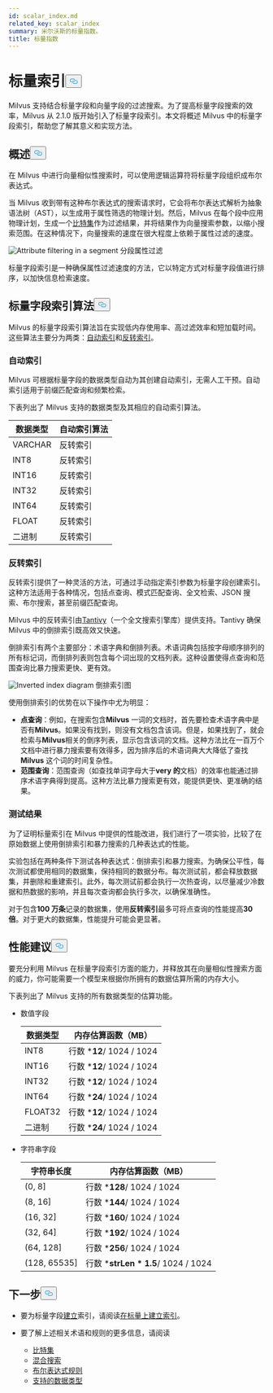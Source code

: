 ```yaml
---
id: scalar_index.md
related_key: scalar_index
summary: 米尔沃斯的标量指数。
title: 标量指数
---
```

<h1 id="Scalar-Index" class="common-anchor-header">标量索引<button data-href="#Scalar-Index" class="anchor-icon" translate="no">
      <svg translate="no"
        aria-hidden="true"
        focusable="false"
        height="20"
        version="1.1"
        viewBox="0 0 16 16"
        width="16"
      >
        <path
          fill="#0092E4"
          fill-rule="evenodd"
          d="M4 9h1v1H4c-1.5 0-3-1.69-3-3.5S2.55 3 4 3h4c1.45 0 3 1.69 3 3.5 0 1.41-.91 2.72-2 3.25V8.59c.58-.45 1-1.27 1-2.09C10 5.22 8.98 4 8 4H4c-.98 0-2 1.22-2 2.5S3 9 4 9zm9-3h-1v1h1c1 0 2 1.22 2 2.5S13.98 12 13 12H9c-.98 0-2-1.22-2-2.5 0-.83.42-1.64 1-2.09V6.25c-1.09.53-2 1.84-2 3.25C6 11.31 7.55 13 9 13h4c1.45 0 3-1.69 3-3.5S14.5 6 13 6z"
        ></path>
      </svg>
    </button></h1><p>Milvus 支持结合标量字段和向量字段的过滤搜索。为了提高标量字段搜索的效率，Milvus 从 2.1.0 版开始引入了标量字段索引。本文将概述 Milvus 中的标量字段索引，帮助您了解其意义和实现方法。</p>
<h2 id="Overview" class="common-anchor-header">概述<button data-href="#Overview" class="anchor-icon" translate="no">
      <svg translate="no"
        aria-hidden="true"
        focusable="false"
        height="20"
        version="1.1"
        viewBox="0 0 16 16"
        width="16"
      >
        <path
          fill="#0092E4"
          fill-rule="evenodd"
          d="M4 9h1v1H4c-1.5 0-3-1.69-3-3.5S2.55 3 4 3h4c1.45 0 3 1.69 3 3.5 0 1.41-.91 2.72-2 3.25V8.59c.58-.45 1-1.27 1-2.09C10 5.22 8.98 4 8 4H4c-.98 0-2 1.22-2 2.5S3 9 4 9zm9-3h-1v1h1c1 0 2 1.22 2 2.5S13.98 12 13 12H9c-.98 0-2-1.22-2-2.5 0-.83.42-1.64 1-2.09V6.25c-1.09.53-2 1.84-2 3.25C6 11.31 7.55 13 9 13h4c1.45 0 3-1.69 3-3.5S14.5 6 13 6z"
        ></path>
      </svg>
    </button></h2><p>在 Milvus 中进行向量相似性搜索时，可以使用逻辑运算符将标量字段组织成布尔表达式。</p>
<p>当 Milvus 收到带有这种布尔表达式的搜索请求时，它会将布尔表达式解析为抽象语法树（AST），以生成用于属性筛选的物理计划。然后，Milvus 在每个段中应用物理计划，生成一个<a href="/docs/zh/bitset.md">比特集</a>作为过滤结果，并将结果作为向量搜索参数，以缩小搜索范围。在这种情况下，向量搜索的速度在很大程度上依赖于属性过滤的速度。</p>
<p>
  
   <span class="img-wrapper"> <img translate="no" src="/docs/v2.4.x/assets/scalar_index.png" alt="Attribute filtering in a segment" class="doc-image" id="attribute-filtering-in-a-segment" />
   </span> <span class="img-wrapper"> <span>分段属性过滤</span> </span></p>
<p>标量字段索引是一种确保属性过滤速度的方法，它以特定方式对标量字段值进行排序，以加快信息检索速度。</p>
<h2 id="Scalar-field-indexing-algorithms" class="common-anchor-header">标量字段索引算法<button data-href="#Scalar-field-indexing-algorithms" class="anchor-icon" translate="no">
      <svg translate="no"
        aria-hidden="true"
        focusable="false"
        height="20"
        version="1.1"
        viewBox="0 0 16 16"
        width="16"
      >
        <path
          fill="#0092E4"
          fill-rule="evenodd"
          d="M4 9h1v1H4c-1.5 0-3-1.69-3-3.5S2.55 3 4 3h4c1.45 0 3 1.69 3 3.5 0 1.41-.91 2.72-2 3.25V8.59c.58-.45 1-1.27 1-2.09C10 5.22 8.98 4 8 4H4c-.98 0-2 1.22-2 2.5S3 9 4 9zm9-3h-1v1h1c1 0 2 1.22 2 2.5S13.98 12 13 12H9c-.98 0-2-1.22-2-2.5 0-.83.42-1.64 1-2.09V6.25c-1.09.53-2 1.84-2 3.25C6 11.31 7.55 13 9 13h4c1.45 0 3-1.69 3-3.5S14.5 6 13 6z"
        ></path>
      </svg>
    </button></h2><p>Milvus 的标量字段索引算法旨在实现低内存使用率、高过滤效率和短加载时间。这些算法主要分为两类：<a href="#auto-indexing">自动索引</a>和<a href="#inverted-indexing">反转索引</a>。</p>
<h3 id="Auto-indexing" class="common-anchor-header">自动索引</h3><p>Milvus 可根据标量字段的数据类型自动为其创建自动索引，无需人工干预。自动索引适用于前缀匹配查询和频繁检索。</p>
<p>下表列出了 Milvus 支持的数据类型及其相应的自动索引算法。</p>
<table>
<thead>
<tr><th>数据类型</th><th>自动索引算法</th></tr>
</thead>
<tbody>
<tr><td>VARCHAR</td><td>反转索引</td></tr>
<tr><td>INT8</td><td>反转索引</td></tr>
<tr><td>INT16</td><td>反转索引</td></tr>
<tr><td>INT32</td><td>反转索引</td></tr>
<tr><td>INT64</td><td>反转索引</td></tr>
<tr><td>FLOAT</td><td>反转索引</td></tr>
<tr><td>二进制</td><td>反转索引</td></tr>
</tbody>
</table>
<h3 id="Inverted-indexing" class="common-anchor-header">反转索引</h3><p>反转索引提供了一种灵活的方法，可通过手动指定索引参数为标量字段创建索引。这种方法适用于各种情况，包括点查询、模式匹配查询、全文检索、JSON 搜索、布尔搜索，甚至前缀匹配查询。</p>
<p>Milvus 中的反转索引由<a href="https://github.com/quickwit-oss/tantivy">Tantivy</a>（一个全文搜索引擎库）提供支持。Tantivy 确保 Milvus 中的倒排索引既高效又快速。</p>
<p>倒排索引有两个主要部分：术语字典和倒排列表。术语词典包括按字母顺序排列的所有标记词，而倒排列表则包含每个词出现的文档列表。这种设置使得点查询和范围查询比暴力搜索更快、更有效。</p>
<p>
  
   <span class="img-wrapper"> <img translate="no" src="/docs/v2.4.x/assets/scalar_index_inverted.png" alt="Inverted index diagram" class="doc-image" id="inverted-index-diagram" />
   </span> <span class="img-wrapper"> <span>倒排索引图</span> </span></p>
<p>使用倒排索引的优势在以下操作中尤为明显：</p>
<ul>
<li><strong>点查询</strong>：例如，在搜索包含<strong>Milvus</strong> 一词的文档时，首先要检查术语字典中是否有<strong>Milvus</strong>。如果没有找到，则没有文档包含该词。但是，如果找到了，就会检索与<strong>Milvus</strong>相关的倒序列表，显示包含该词的文档。这种方法比在一百万个文档中进行暴力搜索要有效得多，因为排序后的术语词典大大降低了查找<strong>Milvus</strong> 这个词的时间复杂性。</li>
<li><strong>范围查询</strong>：范围查询（如查找单词字母大于<strong>very 的</strong>文档）的效率也能通过排序术语字典得到提高。这种方法比暴力搜索更有效，能提供更快、更准确的结果。</li>
</ul>
<h3 id="Test-results" class="common-anchor-header">测试结果</h3><p>为了证明标量索引在 Milvus 中提供的性能改进，我们进行了一项实验，比较了在原始数据上使用倒排索引和暴力搜索的几种表达式的性能。</p>
<p>实验包括在两种条件下测试各种表达式：倒排索引和暴力搜索。为确保公平性，每次测试都使用相同的数据集，保持相同的数据分布。每次测试前，都会释放数据集，并删除和重建索引。此外，每次测试前都会执行一次热查询，以尽量减少冷数据和热数据的影响，并且每次查询都会执行多次，以确保准确性。</p>
<p>对于包含<strong>100 万条</strong>记录的数据集，使用<strong>反转索引</strong>最多可将点查询的性能提高<strong>30 倍</strong>。对于更大的数据集，性能提升可能会更显著。</p>
<h2 id="Performance-recommandations" class="common-anchor-header">性能建议<button data-href="#Performance-recommandations" class="anchor-icon" translate="no">
      <svg translate="no"
        aria-hidden="true"
        focusable="false"
        height="20"
        version="1.1"
        viewBox="0 0 16 16"
        width="16"
      >
        <path
          fill="#0092E4"
          fill-rule="evenodd"
          d="M4 9h1v1H4c-1.5 0-3-1.69-3-3.5S2.55 3 4 3h4c1.45 0 3 1.69 3 3.5 0 1.41-.91 2.72-2 3.25V8.59c.58-.45 1-1.27 1-2.09C10 5.22 8.98 4 8 4H4c-.98 0-2 1.22-2 2.5S3 9 4 9zm9-3h-1v1h1c1 0 2 1.22 2 2.5S13.98 12 13 12H9c-.98 0-2-1.22-2-2.5 0-.83.42-1.64 1-2.09V6.25c-1.09.53-2 1.84-2 3.25C6 11.31 7.55 13 9 13h4c1.45 0 3-1.69 3-3.5S14.5 6 13 6z"
        ></path>
      </svg>
    </button></h2><p>要充分利用 Milvus 在标量字段索引方面的能力，并释放其在向量相似性搜索方面的威力，你可能需要一个模型来根据你所拥有的数据估算所需的内存大小。</p>
<p>下表列出了 Milvus 支持的所有数据类型的估算功能。</p>
<ul>
<li><p>数值字段</p>
<table>
<thead>
<tr><th>数据类型</th><th>内存估算函数（MB）</th></tr>
</thead>
<tbody>
<tr><td>INT8</td><td>行数 *<strong>12</strong>/ 1024 / 1024</td></tr>
<tr><td>INT16</td><td>行数 *<strong>12</strong>/ 1024 / 1024</td></tr>
<tr><td>INT32</td><td>行数 *<strong>12</strong>/ 1024 / 1024</td></tr>
<tr><td>INT64</td><td>行数 *<strong>24</strong>/ 1024 / 1024</td></tr>
<tr><td>FLOAT32</td><td>行数 *<strong>12</strong>/ 1024 / 1024</td></tr>
<tr><td>二进制</td><td>行数 *<strong>24</strong>/ 1024 / 1024</td></tr>
</tbody>
</table>
</li>
<li><p>字符串字段</p>
<table>
<thead>
<tr><th>字符串长度</th><th>内存估算函数（MB）</th></tr>
</thead>
<tbody>
<tr><td>(0, 8]</td><td>行数 *<strong>128</strong>/ 1024 / 1024</td></tr>
<tr><td>(8, 16]</td><td>行数 *<strong>144</strong>/ 1024 / 1024</td></tr>
<tr><td>(16, 32]</td><td>行数 *<strong>160</strong>/ 1024 / 1024</td></tr>
<tr><td>(32, 64]</td><td>行数 *<strong>192</strong>/ 1024 / 1024</td></tr>
<tr><td>(64, 128]</td><td>行数 *<strong>256</strong>/ 1024 / 1024</td></tr>
<tr><td>(128, 65535]</td><td>行数 *<strong>strLen * 1.5</strong>/ 1024 / 1024</td></tr>
</tbody>
</table>
</li>
</ul>
<h2 id="Whats-next" class="common-anchor-header">下一步<button data-href="#Whats-next" class="anchor-icon" translate="no">
      <svg translate="no"
        aria-hidden="true"
        focusable="false"
        height="20"
        version="1.1"
        viewBox="0 0 16 16"
        width="16"
      >
        <path
          fill="#0092E4"
          fill-rule="evenodd"
          d="M4 9h1v1H4c-1.5 0-3-1.69-3-3.5S2.55 3 4 3h4c1.45 0 3 1.69 3 3.5 0 1.41-.91 2.72-2 3.25V8.59c.58-.45 1-1.27 1-2.09C10 5.22 8.98 4 8 4H4c-.98 0-2 1.22-2 2.5S3 9 4 9zm9-3h-1v1h1c1 0 2 1.22 2 2.5S13.98 12 13 12H9c-.98 0-2-1.22-2-2.5 0-.83.42-1.64 1-2.09V6.25c-1.09.53-2 1.84-2 3.25C6 11.31 7.55 13 9 13h4c1.45 0 3-1.69 3-3.5S14.5 6 13 6z"
        ></path>
      </svg>
    </button></h2><ul>
<li><p>要为标量字段<a href="/docs/zh/index-scalar-fields.md">建立</a>索引，请阅读<a href="/docs/zh/index-scalar-fields.md">在标量上建立索引</a>。</p></li>
<li><p>要了解上述相关术语和规则的更多信息，请阅读</p>
<ul>
<li><a href="/docs/zh/bitset.md">比特集</a></li>
<li><a href="/docs/zh/multi-vector-search.md">混合搜索</a></li>
<li><a href="/docs/zh/boolean.md">布尔表达式规则</a></li>
<li><a href="/docs/zh/schema.md#Supported-data-type">支持的数据类型</a></li>
</ul></li>
</ul>
